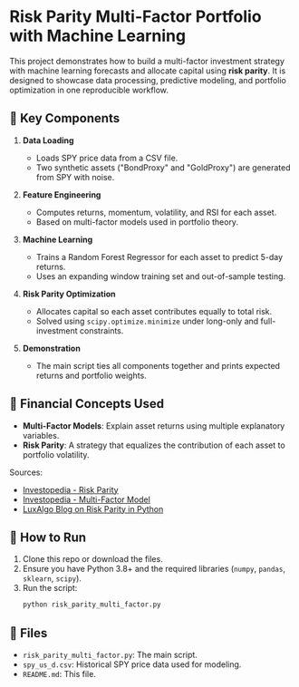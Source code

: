 # Risk Parity Multi-Factor Portfolio with Machine Learning

This project demonstrates how to build a multi-factor investment strategy with machine learning forecasts and allocate capital using **risk parity**. It is designed to showcase data processing, predictive modeling, and portfolio optimization in one reproducible workflow.

## 🔧 Key Components

1. **Data Loading**
   - Loads SPY price data from a CSV file.
   - Two synthetic assets ("BondProxy" and "GoldProxy") are generated from SPY with noise.

2. **Feature Engineering**
   - Computes returns, momentum, volatility, and RSI for each asset.
   - Based on multi-factor models used in portfolio theory.

3. **Machine Learning**
   - Trains a Random Forest Regressor for each asset to predict 5-day returns.
   - Uses an expanding window training set and out-of-sample testing.

4. **Risk Parity Optimization**
   - Allocates capital so each asset contributes equally to total risk.
   - Solved using `scipy.optimize.minimize` under long-only and full-investment constraints.

5. **Demonstration**
   - The main script ties all components together and prints expected returns and portfolio weights.

## 🧠 Financial Concepts Used

- **Multi-Factor Models**: Explain asset returns using multiple explanatory variables.  
- **Risk Parity**: A strategy that equalizes the contribution of each asset to portfolio volatility.

Sources:
- [Investopedia - Risk Parity](https://www.investopedia.com/terms/r/risk-parity.asp)
- [Investopedia - Multi-Factor Model](https://www.investopedia.com/terms/m/multifactor-model.asp)
- [LuxAlgo Blog on Risk Parity in Python](https://www.luxalgo.com/blog/risk-parity-allocation-with-python/)

## 🚀 How to Run

1. Clone this repo or download the files.
2. Ensure you have Python 3.8+ and the required libraries (`numpy`, `pandas`, `sklearn`, `scipy`).
3. Run the script:
   ```bash
   python risk_parity_multi_factor.py
   ```

## 📂 Files

- `risk_parity_multi_factor.py`: The main script.
- `spy_us_d.csv`: Historical SPY price data used for modeling.
- `README.md`: This file.
